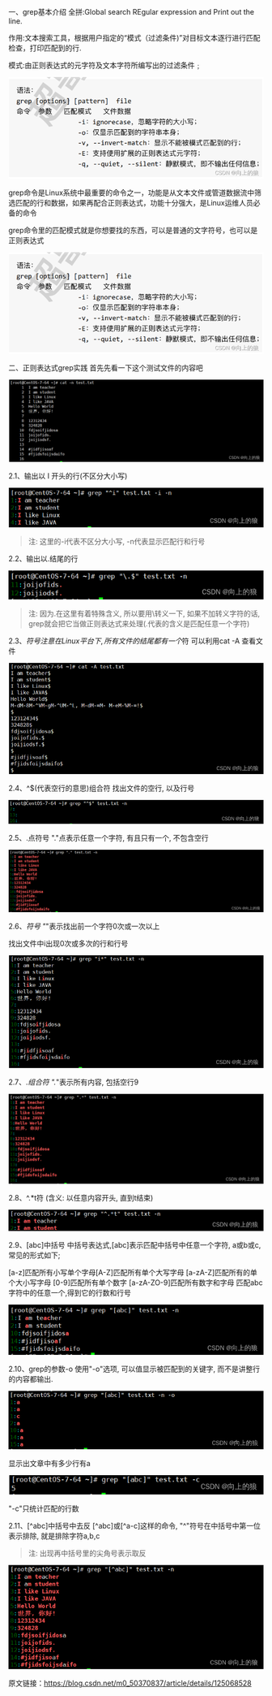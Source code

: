 一、grep基本介绍
全拼:Global search REgular expression and Print out the line.

作用:文本搜索工具，根据用户指定的“模式（过滤条件)”对目标文本逐行进行匹配检查，打印匹配到的行.

模式:由正则表达式的元字符及文本字符所编写出的过滤条件﹔

![语法](./imgs/2.png)

grep命令是Linux系统中最重要的命令之一，功能是从文本文件或管道数据流中筛选匹配的行和数据，如果再配合正则表达式，功能十分强大，是Linux运维人员必备的命令

grep命令里的匹配模式就是你想要找的东西，可以是普通的文字符号，也可以是正则表达式

![匹配模式](./imgs/1.png)

二、正则表达式grep实践
首先先看一下这个测试文件的内容吧

![匹配模式](./imgs/3.png)

2.1、输出以 I 开头的行(不区分大小写)

![匹配模式](./imgs/4.png)

> 注: 这里的-i代表不区分大小写, -n代表显示匹配行和行号

2.2、输出以.结尾的行

![匹配模式](./imgs/5.png)

> 注: 因为.在这里有着特殊含义, 所以要用\转义一下, 如果不加转义字符的话, grep就会把它当做正则表达式来处理(.代表的含义是匹配任意一个字符)

2.3、$符号
注意在Linux平台下, 所有文件的结尾都有一个$符
可以利用cat -A 查看文件

![匹配模式](./imgs/6.png)

2.4、^$(代表空行的意思)组合符
找出文件的空行, 以及行号

![匹配模式](./imgs/7.png)

2.5、.点符号
"."点表示任意一个字符, 有且只有一个, 不包含空行

![匹配模式](./imgs/8.png)

2.6、*符号
"*"表示找出前一个字符0次或一次以上

找出文件中i出现0次或多次的行和行号

![匹配模式](./imgs/9.png)

2.7、.*组合符
".*"表示所有内容, 包括空行9

![匹配模式](./imgs/10.png)

2.8、^.*t符 (含义: 以任意内容开头, 直到t结束)

![匹配模式](./imgs/11.png)

2.9、[abc]中括号
中括号表达式,[abc]表示匹配中括号中任意一个字符, a或b或c,常见的形式如下;

[a-z]匹配所有小写单个字母[A-Z]匹配所有单个大写字母
[a-zA-Z]匹配所有的单个大小写字母
[0-9]匹配所有单个数字
[a-zA-ZO-9]匹配所有数字和字母
匹配abc字符中的任意一个,得到它的行数和行号 

![匹配模式](./imgs/12.png)

2.10、grep的参数-o
使用"-o"选项, 可以值显示被匹配到的关键字, 而不是讲整行的内容都输出.

![匹配模式](./imgs/13.png)

显示出文章中有多少行有a

![匹配模式](./imgs/14.png)

"-c"只统计匹配的行数

2.11、[^abc]中括号中去反
[^abc]或[^a-c]这样的命令, "^"符号在中括号中第一位表示排除, 就是排除字符a,b,c

> 注: 出现再中括号里的尖角号表示取反

![匹配模式](./imgs/15.png)

原文链接：https://blog.csdn.net/m0_50370837/article/details/125068528